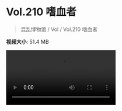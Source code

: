 # Vol.210 嗜血者

> 混乱博物馆 / Vol / Vol.210 嗜血者

**视频大小**: 51.4 MB

<div class="video"><video src="https://file.hsyhx.top/archive/210.mp4" controls preload>🤔 您的浏览器不支持 video 标签</video></div>
